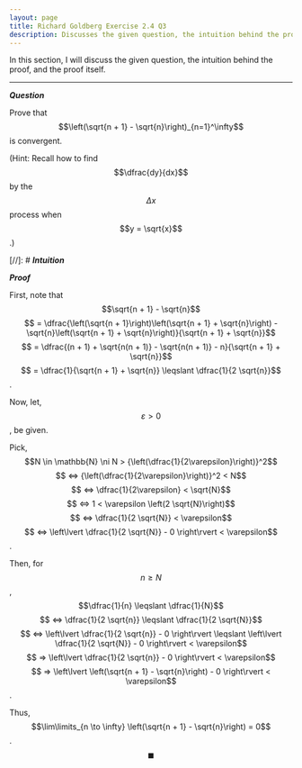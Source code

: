 ```yaml
---
layout: page
title: Richard Goldberg Exercise 2.4 Q3
description: Discusses the given question, the intuition behind the proof, and the proof itself
---
```


In this section, I will discuss the given question, the intuition behind the proof, and the
proof itself.

---

_**Question**_

Prove that $$\left(\sqrt{n + 1} - \sqrt{n}\right)_{n=1}^\infty$$ is convergent.

(Hint: Recall how to find $$\dfrac{dy}{dx}$$ by the $$\Delta x$$ process when $$y = \sqrt{x}$$.)

[//]: # _**Intuition**_

_**Proof**_

First, note that $$\sqrt{n + 1} - \sqrt{n}$$
$$ = \dfrac{\left(\sqrt{n + 1}\right)\left(\sqrt{n + 1} + \sqrt{n}\right) - \sqrt{n}\left(\sqrt{n + 1} + \sqrt{n}\right)}{\sqrt{n + 1} + \sqrt{n}}$$
$$ = \dfrac{(n + 1) + \sqrt{n(n + 1)} - \sqrt{n(n + 1)} - n}{\sqrt{n + 1} + \sqrt{n}}$$
$$ = \dfrac{1}{\sqrt{n + 1} + \sqrt{n}} \leqslant \dfrac{1}{2 \sqrt{n}}$$.

Now, let, $$\varepsilon > 0$$, be given.

Pick, $$N \in \mathbb{N} \ni N > {\left(\dfrac{1}{2\varepsilon}\right)}^2$$
$$ <=> {\left(\dfrac{1}{2\varepsilon}\right)}^2 < N$$ $$ <=> \dfrac{1}{2\varepsilon} < \sqrt{N}$$
$$ <=> 1 < \varepsilon \left(2 \sqrt{N}\right)$$ $$ <=> \dfrac{1}{2 \sqrt{N}} < \varepsilon$$
$$ <=> \left\lvert \dfrac{1}{2 \sqrt{N}} - 0 \right\rvert < \varepsilon$$.

Then, for $$n \geqslant N$$, $$\dfrac{1}{n} \leqslant \dfrac{1}{N}$$
$$ <=> \dfrac{1}{2 \sqrt{n}} \leqslant \dfrac{1}{2 \sqrt{N}}$$
$$ <=> \left\lvert \dfrac{1}{2 \sqrt{n}} - 0 \right\rvert \leqslant \left\lvert \dfrac{1}{2 \sqrt{N}} - 0 \right\rvert < \varepsilon$$
$$ => \left\lvert \dfrac{1}{2 \sqrt{n}} - 0 \right\rvert < \varepsilon$$
$$ => \left\lvert \left(\sqrt{n + 1} - \sqrt{n}\right) - 0 \right\rvert < \varepsilon$$.

Thus, $$\lim\limits_{n \to \infty} \left(\sqrt{n + 1} - \sqrt{n}\right) = 0$$. $$\blacksquare$$
